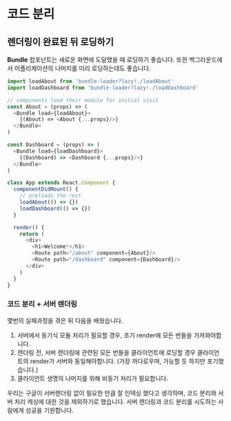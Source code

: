 # 코드 분리

## 렌더링이 완료된 뒤 로딩하기

__Bundle__ 컴포넌트는 새로운 화면에 도달했을 때 로딩하기 좋습니다. 또한 백그라운드에서 어플리케이션의 나머지를 미리 로딩하는데도 좋습니다.

```js
import loadAbout from 'bundle-loader?lazy!./loadAbout'
import loadDashboard from 'bundle-loader?lazy!./loadDashboard'

// components load their module for initial visit
const About = (props) => (
  <Bundle load={loadAbout}>
    {(About) => <About {...props}/>}
  </Bundle>
)

const Dashboard = (props) => (
  <Bundle load={loadDashboard}>
    {(Dashboard) => <Dashboard {...props}/>}
  </Bundle>
)

class App extends React.Component {
  componentDidMount() {
    // preloads the rest
    loadAbout(() => {})
    loadDashboard(() => {})
  }

  render() {
    return (
      <div>
        <h1>Welcome!</h1>
        <Route path="/about" component={About}/>
        <Route path="/dashboard" component={Dashboard}/>
      </div>
    )
  }
}
```

### 코드 분리 + 서버 렌더링

몇번의 실패과정을 겪은 뒤 다음을 배웠습니다.

1. 서버에서 동기식 모듈 처리가 필요할 경우, 초기 render에 모든 번들을 가져와야합니다.
2. 렌더링 전, 서버 렌더링에 관련된 모든 번들을 클라이언트에 로딩할 경우 클라이언트의 render가 서버와 동일해야합니다. (가장 까다로우며, 가능할 듯 하지만 포기했습니다.)
3. 클라이언트 생명의 나머지를 위해 비동기 처리가 필요합니다.

우리는 구글이 서버렌더링 없이 필요한 만큼 잘 인덱싱 했다고 생각하며, 코드 분리와 서버 처리 캐싱에 대한 것을 제외하기로 했습니다. 서버 렌더링과 코드 분리를 시도하는 사람에게 성공을 기원합니다.